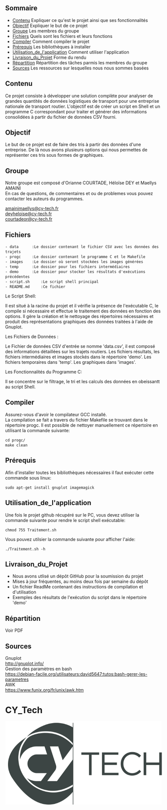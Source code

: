 ## Sommaire
- [Contenu](#contenu) Expliquer ce qu'est le projet ainsi que ses fonctionnalités
- [Objectif](#objectif) Expliquer le but de ce projet
- [Groupe](#groupe) Les membres du groupe 
- [Fichiers](#fichiers) Quels sont les fichiers et leurs fonctions
- [Compiler](#compiler) Comment compiler le projet
- [Prérequis](#prérequis) Les bibliothèques à installer 
- [Utilisation_de_l'application](#utilisation_de_l'application) Comment utiliser l'application
- [Livraison_du_Projet](#livraison_du_Projet) Forme du rendu
- [Répartition](#répartition) Répartition des tâches parmis les membres du groupe
- [Sources](#sources) Les ressources sur lesquelles nous nous sommes basées



## Contenu

Ce projet consiste à développer une solution complète pour analyser de grandes quantités de données logistiques de transport pour une entreprise nationale de transport routier. L'objectif est de créer un script en Shell et un programme C correspondant pour traiter et générer des informations consolidées à partir du fichier de données CSV fourni.
  
  
## Objectif 

Le but de ce projet est de faire des tris à partir des données d'une entreprise. De là nous avons plusieurs options qui nous permettes de représenter ces tris sous formes de graphiques.
  
  
## Groupe 

Notre groupe est composé d'Orianne COURTADE, Héloïse DEY et Maellys AMAINI  
En cas de questions, de commentaires et ou de problemes vous pouvez contacter les auteurs du programmes.  
  
amainimaellys@cy-tech.fr  
deyheloise@cy-tech.fr  
courtadeor@cy-tech.fr  
  

## Fichiers

	- data 		:Le dossier contenant le fichier CSV avec les données des trajets
	- progc 	:Le dossier contenant le programme C et le Makefile
	- images	:Le dossier où seront stockées les images générées
	- temp 		:Le dossier pour les fichiers intermédiaires
	- demo 		:Le dossier pour stocker les résultats d'exécutions précédentes
	- script.sh 	:Le script shell principal
	- README.md 	:Ce fichier
  
Le Script Shell:
  
Il est situé à la racine du projet et il vérifie la présence de l'exécutable C, le compile si nécessaire et effectue le traitement des données en fonction des options. Il gère la création et le nettoyage des répertoires nécessaires et produit des représentations graphiques des données traitées à l'aide de Gnuplot.  
  
Les Fichiers de Données :  
  
Le Fichier de données CSV d'entrée se nomme 'data.csv', il est composé des informations détaillées sur les trajets routiers. Les fichiers résultats, les fichiers intermédiaires et images stockés dans le répertoire 'demo'. Les fichiers temporaires dans 'temp'. Les graphiques dans 'images'.  
  
Les Fonctionnalités du Programme C:  
  
Il se concentre sur le filtrage, le tri et les calculs des données en obeissantt au script Shell. 
  
  
## Compiler 

Assurez-vous d'avoir le compilateur GCC installé.  
La compilation se fait a travers du fichier Makefile se trouvant dans le répertoire progc.
Il est possible de nettoyer manuellement ce répertoire en utilisant la commande suivante:
```
cd progc/
make clean
```
  

## Prérequis
  
Afin d'installer toutes les bibliothèques nécessaires il faut exécuter cette commande sous linux:

```
sudo apt-get install gnuplot imagemagick
```
  

## Utilisation_de_l'application
  
Une fois le projet github récupéré sur le PC, vous devez utiliser la commande suivante pour rendre le script shell exécutable:
```
chmod 755 Traitement.sh
```
  
Vous pouvez utilsier la commande suivante pour afficher l'aide:
```
./Traitement.sh -h
``` 
  

## Livraison_du_Projet
  
- Nous avons utlisé un dépôt GitHub pour la soumission du projet 
- Mises à jour fréquentes, au moins deux fois par semaine du dépôt 
- Un fichier ReadMe contenant des instructions de compilation et d'utilisation  
- Exemples des résultats de l'exécution du script dans le répertoire 'demo' 
  

## Répartition 
  
Voir PDF
  

## Sources 
  
Gnuplot  
http://gnuplot.info/  
Gestion des paramètres en bash  
https://debian-facile.org/utilisateurs:david5647:tutos:bash-gerer-les-parametres  
AWK  
https://www.funix.org/fr/unix/awk.htm  
  

# CY_Tech
  
![CYTECH](https://github.com/Sikaaaa/CY_Truck/blob/main/CY_Tech_logo.jpg)

